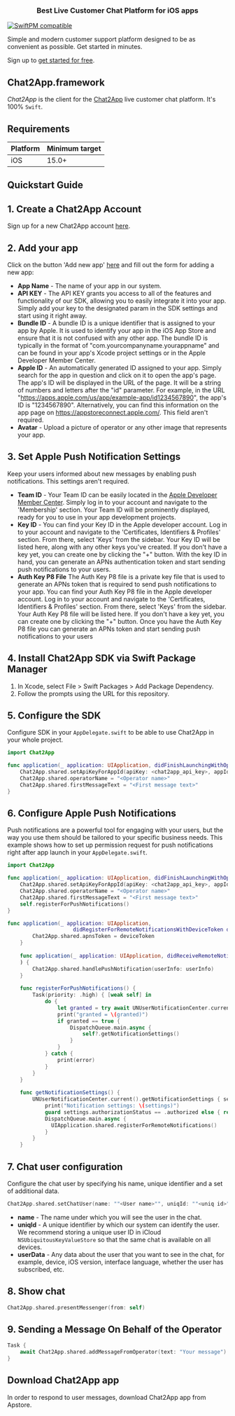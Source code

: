 <h3 align="center">Best Live Customer Chat Platform for iOS apps</h3>

[![SwiftPM compatible](https://img.shields.io/badge/SwiftPM-compatible-orange.svg)](https://docs.revenuecat.com/docs/ios#section-install-via-swift-package-manager)

Simple and modern customer support platform designed to be as convenient as possible. Get started in minutes.

Sign up to [get started for free](https://chat2app.com/SignUp).

## Chat2App.framework
*Chat2App* is the client for the [Chat2App](https://chat2app.com/) live customer chat platform. It's 100% `Swift`.

## Requirements

| Platform | Minimum target |
| --- | --- |
| iOS | 15.0+ |


## Quickstart Guide

## 1. Create a Chat2App Account
Sign up for a new Chat2App account [here](https://chat2app.com/).

## 2. Add your app
Сlick on the button 'Add new app' [here](https://chat2app.com/client/apps) and fill out the form for adding a new app:
* **App Name** - The name of your app in our system.
* **API KEY** - The API KEY grants you access to all of the features and functionality of our SDK, allowing you to easily integrate it into your app. Simply add your key to the designated param in the SDK settings and start using it right away. 
* **Bundle ID** - A bundle ID is a unique identifier that is assigned to your app by Apple. It is used to identify your app in the iOS App Store and ensure that it is not confused with any other app. The bundle ID is typically in the format of "com.yourcompanyname.yourappname" and can be found in your app's Xcode project settings or in the Apple Developer Member Center. 
* **Apple ID** - An automatically generated ID assigned to your app. Simply search for the app in question and click on it to open the app's page. The app's ID will be displayed in the URL of the page. It will be a string of numbers and letters after the "id" parameter. For example, in the URL "https://apps.apple.com/us/app/example-app/id1234567890", the app's ID is "1234567890". Alternatively, you can find this information on the app page on https://appstoreconnect.apple.com/. This field aren't required.
* **Avatar** - Upload a picture of operator or any other image that represents your app.

## 3. Set Apple Push Notification Settings
Keep your users informed about new messages by enabling push notifications. This settings aren't required.
* **Team ID** - Your Team ID can be easily located in the [Apple Developer Member Center](https://developer.apple.com/account/#/membership). Simply log in to your account and navigate to the 'Membership' section. Your Team ID will be prominently displayed, ready for you to use in your app development projects. 
* **Key ID** - You can find your Key ID in the Apple developer account. Log in to your account and navigate to the 'Certificates, Identifiers & Profiles' section. From there, select 'Keys' from the sidebar. Your Key ID will be listed here, along with any other keys you've created. If you don't have a key yet, you can create one by clicking the "+" button. With the key ID in hand, you can generate an APNs authentication token and start sending push notifications to your users.
* **Auth Key P8 File** The Auth Key P8 file is a private key file that is used to generate an APNs token that is required to send push notifications to your app. You can find your Auth Key P8 file in the Apple developer account. Log in to your account and navigate to the 'Certificates, Identifiers & Profiles' section. From there, select 'Keys' from the sidebar. Your Auth Key P8 file will be listed here. If you don't have a key yet, you can create one by clicking the "+" button. Once you have the Auth Key P8 file you can generate an APNs token and start sending push notifications to your users


## 4. Install Chat2App SDK via Swift Package Manager

1. In Xcode, select File > Swift Packages > Add Package Dependency.
1. Follow the prompts using the URL for this repository.

## 5. Configure the SDK

Configure SDK in your `AppDelegate.swift` to be able to use Chat2App in your whole project.


``` Swift
import Chat2App

func application(_ application: UIApplication, didFinishLaunchingWithOptions launchOptions: [UIApplicationLaunchOptionsKey: Any]?) -> Bool {
    Chat2App.shared.setApiKeyForAppId(apiKey: <chat2app_api_key>, appId: <chat2app_app_id>)
    Chat2App.shared.operatorName = "<Operator name>"
    Chat2App.shared.firstMessageText = "<First message text>"
}

```

## 6. Configure Apple Push Notifications
 Push notifications are a powerful tool for engaging with your users, but the way you use them should be tailored to your specific business needs. This example shows how to set up permission request for push notifications right after app launch in your `AppDelegate.swift`.
``` Swift
import Chat2App

func application(_ application: UIApplication, didFinishLaunchingWithOptions launchOptions: [UIApplicationLaunchOptionsKey: Any]?) -> Bool {
    Chat2App.shared.setApiKeyForAppId(apiKey: <chat2app_api_key>, appId: <chat2app_app_id>)
    Chat2App.shared.operatorName = "<Operator name>"
    Chat2App.shared.firstMessageText = "<First message text>"
    self.registerForPushNotifications()
}

func application(_ application: UIApplication,
                     didRegisterForRemoteNotificationsWithDeviceToken deviceToken: Data) {
        Chat2App.shared.apnsToken = deviceToken
    }
    
    func application(_ application: UIApplication, didReceiveRemoteNotification userInfo: [AnyHashable: Any], fetchCompletionHandler completionHandler: @escaping (UIBackgroundFetchResult) -> Void
    ) {
        Chat2App.shared.handlePushNotification(userInfo: userInfo)
    }
    
    func registerForPushNotifications() {
        Task(priority: .high) { [weak self] in
            do {
                let granted = try await UNUserNotificationCenter.current().requestAuthorization(options: [.alert, .sound, .badge])
                print("granted = \(granted)")
                if granted == true {
                    DispatchQueue.main.async {
                        self?.getNotificationSettings()
                    }
                }
            } catch {
                print(error)
            }
        }
    }
    
    func getNotificationSettings() {
        UNUserNotificationCenter.current().getNotificationSettings { settings in
            print("Notification settings: \(settings)")
            guard settings.authorizationStatus == .authorized else { return }
            DispatchQueue.main.async {
              UIApplication.shared.registerForRemoteNotifications()
            }
        }
    }


```

## 7. Chat user configuration
Сonfigure the chat user by specifying his name, unique identifier and a set of additional data.

``` Swift
Chat2App.shared.setChatUser(name: ""<User name>"", uniqId: ""<uniq id>"", userData: ["foo":"bar"])
```
* **name** - The name under which you will see the user in the chat.
* **uniqId** - A unique identifier by which our system can identify the user. We recommend storing a unique user ID in iCloud `NSUbiquitousKeyValueStore` so that the same chat is available on all devices.
* **userData** - Any data about the user that you want to see in the chat, for example, device, iOS version, interface language, whether the user has subscribed, etc.

## 8. Show chat
``` Swift
Chat2App.shared.presentMessenger(from: self)
```

## 9. Sending a Message On Behalf of the Operator
``` Swift
Task {
    await Chat2App.shared.addMessageFromOperator(text: "Your message")
}
```

## Download Chat2App app
In order to respond to user messages, download Chat2App app from Apstore.

